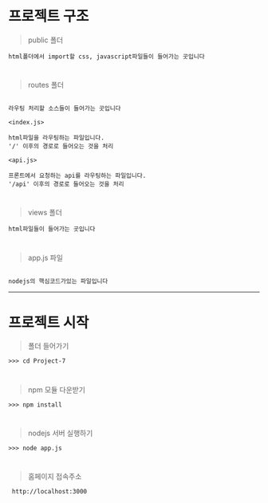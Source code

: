 프로젝트 구조
=============

> public 폴더
```text
html폴더에서 import할 css, javascript파일들이 들어가는 곳입니다
```

#

> routes 폴더
```text

라우팅 처리할 소스들이 들어가는 곳입니다

<index.js>

html파일을 라우팅하는 파일입니다.
'/' 이후의 경로로 들어오는 것을 처리

<api.js>

프론트에서 요청하는 api를 라우팅하는 파일입니다.
'/api' 이후의 경로로 들어오는 것을 처리

```

#

> views 폴더
```text
html파일들이 들어가는 곳입니다
```

#

> app.js 파일
```text

nodejs의 핵심코드가있는 파일입니다

```


--------

프로젝트 시작
====

> 폴더 들어가기
```text
>>> cd Project-7
```
#

> npm 모듈 다운받기

 ```text
>>> npm install
```

#

> nodejs 서버 실행하기

 ```text
>>> node app.js
```

#

> 홈페이지 접속주소

```text
 http://localhost:3000
```
